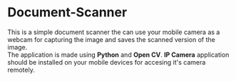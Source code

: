 # Document-Scanner


This is a simple document scanner the can use your mobile camera as a webcam for capturing the image and saves the scanned version of the image.</br>
The application is made using **Python** and **Open CV**. **IP Camera** application should be installed on your mobile devices for accesing it's camera remotely.

